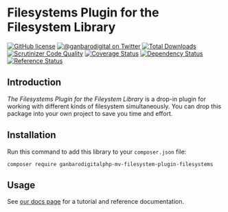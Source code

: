 # Filesystems Plugin for the Filesystem Library

[![GitHub license](https://img.shields.io/badge/license-New%20BSD-blue.svg)](https://raw.githubusercontent.com/ganbarodigitalphp-mv-filesystem-plugin-filesystems/develop/LICENSE.md)
[![@ganbarodigital on Twitter](http://img.shields.io/badge/twitter-%40ganbarodigital-blue.svg?style=flat)](https://twitter.com/ganbarodigital)
[![Total Downloads](https://img.shields.io/packagist/dt/ganbarodigitalphp-mv-filesystem-plugin-filesystems.svg?style=flat)](https://packagist.org/packages/ganbarodigitalphp-mv-filesystem-plugin-filesystems)
[![Scrutinizer Code Quality](https://scrutinizer-ci.com/g/ganbarodigitalphp-mv-filesystem-plugin-filesystems/badges/quality-score.png?b=master)](https://scrutinizer-ci.com/g/ganbarodigitalphp-mv-filesystem-plugin-filesystems/?branch=master)
[![Coverage Status](https://coveralls.io/repos/ganbarodigitalphp-mv-filesystem-plugin-filesystems/badge.svg)](https://coveralls.io/r/ganbarodigitalphp-mv-filesystem-plugin-filesystems)
[![Dependency Status](https://www.versioneye.com/php/ganbarodigital:php-mv-filesystem/dev-master/badge.svg)](https://www.versioneye.com/php/ganbarodigital:php-mv-filesystem/dev-master)
[![Reference Status](https://www.versioneye.com/php/ganbarodigital:php-mv-filesystem/reference_badge.svg?style=flat)](https://www.versioneye.com/php/ganbarodigital:php-mv-filesystem/references)

## Introduction

_The Filesystems Plugin for the Fileystem Library_ is a drop-in plugin for working with different kinds of filesystem simultaneously. You can drop this package into your own project to save you time and effort.

## Installation

Run this command to add this library to your `composer.json` file:

    composer require ganbarodigitalphp-mv-filesystem-plugin-filesystems

## Usage

See [our docs page](http://ganbarodigital.github.iophp-mv-filesystem-plugin-filesystems) for a tutorial and reference documentation.

